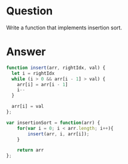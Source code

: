 # Question
Write a function that implements insertion sort.

# Answer
```js
function insert(arr, rightIdx, val) {
  let i = rightIdx
  while (i > 0 && arr[i - 1] > val) {
    arr[i] = arr[i - 1]
    i--
  }

  arr[i] = val
};

var insertionSort = function(arr) {
    for(var i = 0; i < arr.length; i++){
        insert(arr, i, arr[i]);
    }

    return arr
};
```
